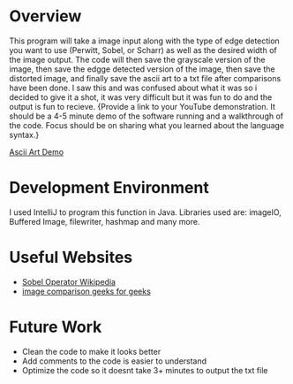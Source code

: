 # Overview


This program will take a image input along with the type of edge detection you want to use (Perwitt, Sobel, or Scharr) as well as the desired width of the image output. The code will then save the grayscale version of the image, then save the edgge detected version of the image, then save the distorted image, and finally save the ascii art to a txt file after comparisons have been done.
I saw this and was confused about what it was so i decided to give it a shot, it was very difficult but it was fun to do and the output is fun to recieve.
{Provide a link to your YouTube demonstration.  It should be a 4-5 minute demo of the software running and a walkthrough of the code.  Focus should be on sharing what you learned about the language syntax.}

[Ascii Art Demo](https://youtu.be/XHYuvVLa-oI)

# Development Environment

I used IntelliJ to program this function in Java.
Libraries used are: imageIO, Buffered Image, filewriter, hashmap and many more.

# Useful Websites

* [Sobel Operator Wikipedia](https://en.wikipedia.org/wiki/Sobel_operator)
* [image comparison geeks for geeks](https://www.geeksforgeeks.org/image-processing-in-java-comparision-of-two-images/)

# Future Work

* Clean the code to make it looks better
* Add comments to the code is easier to understand
* Optimize the code so it doesnt take 3+ minutes to output the txt file